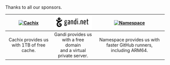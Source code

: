 Thanks to all our sponsors.

<!-- prettier-ignore-start -->
|[<img src="https://raw.githubusercontent.com/cachix/docs.cachix.org/master/source/logo.png" width="200" alt="Cachix">](https://cachix.org)|[<img src="https://raw.githubusercontent.com/Gandi/.github/b1f21a402d9223c672476b41148429f538be5303/logos/black.svg" width="200" alt="Gandi">](https://www.gandi.net/)|[<img src="../Logo_namespace_filled_lightbg.png" width="200" alt="Namespace">](https://cloud.namespace.so)|
|:-:|:-:|:-:|
|Cachix provides us with 1TB of free cache.|Gandi provides us with a free domain <br /> and a virtual private server.|Namespace provides us with faster GitHub runners, including ARM64.|
<!-- prettier-ignore-end -->
